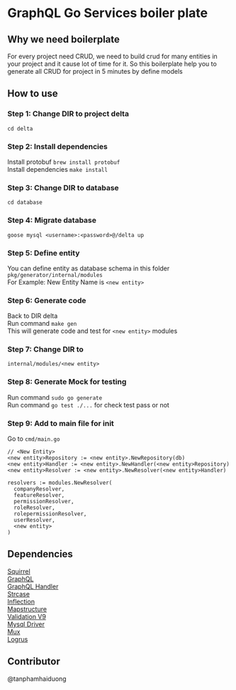 # GraphQL Go Services boiler plate
## Why we need boilerplate
For every project need CRUD, we need to build crud for many entities in your project and it cause lot of time for it. So this boilerplate help you to generate all CRUD for project in 5 minutes by define models

## How to use
### Step 1: Change DIR to project delta
`cd delta`

### Step 2: Install dependencies
Install protobuf `brew install protobuf`  
Install dependencies `make install`

### Step 3: Change DIR to database
`cd database`

### Step 4: Migrate database
`goose mysql <username>:<password>@/delta up`

### Step 5: Define entity
You can define entity as database schema in this folder
`pkg/generator/internal/modules`  
For Example: New Entity Name is `<new entity>`

### Step 6: Generate code
Back to DIR delta  
Run command `make gen`  
This will generate code and test for `<new entity>` modules

### Step 7: Change DIR to
`internal/modules/<new entity>`

### Step 8: Generate Mock for testing
Run command `sudo go generate`  
Run command `go test ./...` for check test pass or not

### Step 9: Add to main file for init
Go to `cmd/main.go`
```
// <New Entity>
<new entity>Repository := <new entity>.NewRepository(db)
<new entity>Handler := <new entity>.NewHandler(<new entity>Repository)
<new entity>Resolver := <new entity>.NewResolver(<new entity>Handler)

resolvers := modules.NewResolver(
  companyResolver,
  featureResolver,
  permissionResolver,
  roleResolver,
  rolepermissionResolver,
  userResolver,
  <new entity>
)
```


## Dependencies
[Squirrel](https://github.com/Masterminds/squirrel)  
[GraphQL](https://github.com/graphql-go/graphql)  
[GraphQL Handler](https://github.com/graphql-go/handler)  
[Strcase](https://github.com/iancoleman/strcase)  
[Inflection](https://github.com/jinzhu/inflection)  
[Mapstructure](https://github.com/mitchellh/mapstructure)  
[Validation V9](https://gopkg.in/go-playground/validator.v9)  
[Mysql Driver](https://github.com/go-sql-driver/mysql)  
[Mux](https://github.com/gorilla/mux)  
[Logrus](https://github.com/sirupsen/logrus)
## Contributor
@tanphamhaiduong
